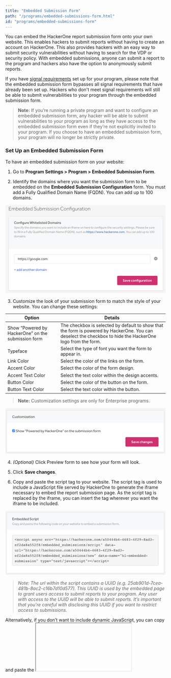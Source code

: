 ```yaml
---
title: "Embedded Submission Form"
path: "/programs/embedded-submissions-form.html"
id: "programs/embedded-submissions-form"
---
```


You can embed the HackerOne report submission form onto your own website. This enables hackers to submit reports without having to create an account on HackerOne. This also provides hackers with an easy way to submit security vulnerabilities without having to search for the VDP or security policy. With embedded submissions, anyone can submit a report to the program and hackers also have the option to anonymously submit reports.

If you have [signal requirements](signal-requirements.html) set up for your program, please note that the embedded submission form bypasses all signal requirements that have already been set up. Hackers who don't meet signal requirements will still be able to submit vulnerabilities to your program through the embedded submission form.

> **Note:** If you’re running a private program and want to configure an embedded submission form, any hacker will be able to submit vulnerabilities to your program as long as they have access to the embedded submission form even if they’re not explicitly invited to your program. If you choose to have an embedded submission form, your program will no longer be strictly private.

### Set Up an Embedded Submission Form  
To have an embedded submission form on your website:
1. Go to **Program Settings > Program > Embedded Submission Form**.

2. Identify the domains where you want the submission form to be embedded on the <b>Embedded Submission Configuration</b> form. You must add a Fully Qualified Domain Name (FQDN). You can add up to 100 domains.

![embedded-submissions-2](./images/embedded-submissions_april_2021_1.png)

3. Customize the look of your submission form to match the style of your website. You can change these settings:

Option | Details
------ | -------
Show “Powered by HackerOne” on the submission form | The checkbox is selected by default to show that the form is powered by HackerOne. You can deselect the checkbox to hide the HackerOne logo from the form.
Typeface | Select the type of font you want the form to appear in.
Link Color | Select the color of the links on the form.
Accent Color | Select the color of the form design.
Accent Text Color | Select the text color within the design accents.
Button Color | Select the color of the button on the form.
Button Text Color | Select the text color within the button.

> **Note:** Customization settings are only for Enterprise programs.

![embedded submissions customization section](./images/embedded-submissions_april_2021_2.png)

4. *(Optional)* Click Preview form to see how your form will look.

5. Click **Save changes**.

6. Copy and paste the script tag to your website. The script tag is used to include a JavaScript file served by HackerOne to generate the iframe necessary to embed the report submission page.  As the script tag is replaced by the iframe, you can insert the tag wherever you want the iframe to be included.

![embedded submissions script](./images/embedded-submissions_april_2021_3.png)

><i>Note: The url within the script contains a UUID (e.g. 25ab901d-7cea-481b-8ac2-c16b7d10d577). This UUID is used by the embedded page to grant users access to submit reports to your program. Any user with access to the UUID will be able to submit reports. It’s important that you're careful with disclosing this UUID if you want to restrict access to submissions.</i>

Alternatively, if you don’t want to include dynamic JavaScript, you can copy and paste the <iframe /> element on your website to embed a frame directly.

![embedded submissions direct iframe](./images/embedded-submissions_april_2021_4.png)

### How It Works
Once the integration has been set up, the HackerOne report submission form can be accessed directly on your site. Hackers don't need to access your HackerOne policy page to submit reports, but they can access the report form right from your site.

When hackers submit reports through the embedded form, the form automatically detects if a hacker is signed in to HackerOne and allows them to submit a report. If a hacker isn’t a member or signed in, they can provide their email in the email field to receive status updates on their report.  

Anonymous submissions will always remain anonymous and can’t be claimed later for reputation or bounties. If an email address is provided, HackerOne will be able to check if an account exists with that email on HackerOne and send the hacker an email to claim the report or to create an account to claim the report.

> It's recommended that you include a short description of how embedded submissions work on your submission form page so that hackers can understand the submission process. Alternatively, you can include a link to your policy page or directory page that explains your policy on submitting vulnerabilities.  
